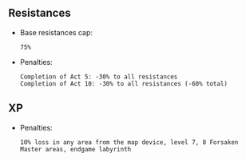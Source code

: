 ## Resistances
- Base resistances cap: 
  ```
  75%
  ```
- Penalties:
  ```
  Completion of Act 5: -30% to all resistances
  Completion of Act 10: -30% to all resistances (-60% total)
  ```
## XP
- Penalties:  
  ```
  10% loss in any area from the map device, level 7, 8 Forsaken Master areas, endgame labyrinth
  ```  
